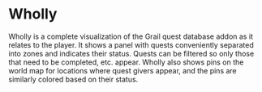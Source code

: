 # Wholly

Wholly is a complete visualization of the Grail quest database addon as it relates to the player. It shows a panel with quests conveniently separated into zones and indicates their status. Quests can be filtered so only those that need to be completed, etc. appear. Wholly also shows pins on the world map for locations where quest givers appear, and the pins are similarly colored based on their status.
